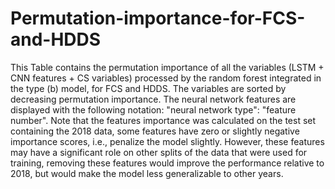 # Permutation-importance-for-FCS-and-HDDS
This Table contains the permutation importance of all the variables (LSTM + CNN features + CS variables) processed by the random forest integrated in the type (b) model, for FCS and HDDS. The variables are sorted by decreasing permutation importance. The neural network features are displayed with the following notation: "neural network type": "feature number". Note that the features importance was calculated on the test set containing the 2018 data, some features have zero or slightly negative importance scores, i.e., penalize the model slightly. However, these features may have a significant role on other splits of the data that were used for training, removing these features would improve the performance relative to 2018, but would make the model less generalizable to other years.
